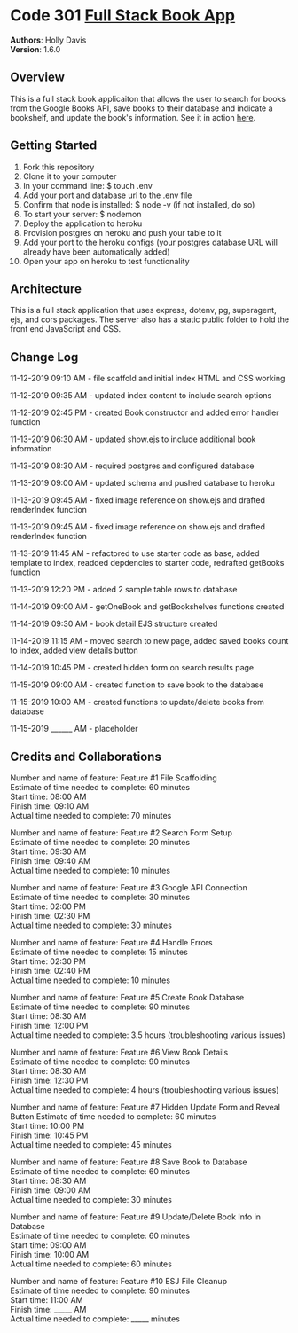 # Code 301 [Full Stack Book App](https://shielded-thicket-11289.herokuapp.com/)  

**Authors**: Holly Davis  
**Version**: 1.6.0
<!-- (increment the patch/fix version number if you make more commits past your first submission) -->

## Overview
This is a full stack book applicaiton that allows the user to search for books from the Google Books API, save books to their database and indicate a bookshelf, and update the book's information. See it in action [here](https://shielded-thicket-11289.herokuapp.com/).

<!-- Provide a high level overview of what this application is and why you are building it, beyond the fact that it's an assignment for this class. (i.e. What's your problem domain?) -->

## Getting Started
<!-- What are the steps that a user must take in order to build this app on their own machine and get it running? -->

1. Fork this repository
2. Clone it to your computer
3. In your command line: $ touch .env
4. Add your port and database url to the .env file
5. Confirm that node is installed: $ node -v (if not installed, do so)
6. To start your server: $ nodemon
7. Deploy the application to heroku
8. Provision postgres on heroku and push your table to it
9. Add your port to the heroku configs (your postgres database URL will already have been automatically added)
10. Open your app on heroku to test functionality

## Architecture

This is a full stack application that uses express, dotenv, pg, superagent, ejs, and cors packages. The server also has a static public folder to hold the front end JavaScript and CSS.

<!-- Provide a detailed description of the application design. What technologies (languages, libraries, etc) you're using, and any other relevant design information. -->


## Change Log

11-12-2019 09:10 AM - file scaffold and initial index HTML and CSS working

11-12-2019 09:35 AM - updated index content to include search options

11-12-2019 02:45 PM - created Book constructor and added error handler function

11-13-2019 06:30 AM - updated show.ejs to include additional book information

11-13-2019 08:30 AM - required postgres and configured database

11-13-2019 09:00 AM - updated schema and pushed database to heroku

11-13-2019 09:45 AM - fixed image reference on show.ejs and drafted renderIndex function

11-13-2019 09:45 AM - fixed image reference on show.ejs and drafted renderIndex function

11-13-2019 11:45 AM - refactored to use starter code as base, added template to index, readded depdencies to starter code, redrafted getBooks function

11-13-2019 12:20 PM - added 2 sample table rows to database

11-14-2019 09:00 AM - getOneBook and getBookshelves functions created

11-14-2019 09:30 AM - book detail EJS structure created

11-14-2019 11:15 AM - moved search to new page, added saved books count to index, added view details button

11-14-2019 10:45 PM - created hidden form on search results page

11-15-2019 09:00 AM - created function to save book to the database

11-15-2019 10:00 AM - created functions to update/delete books from database

11-15-2019 ______ AM - placeholder

<!-- Use this area to document the iterative changes made to your application as each feature is successfully implemented. Use time stamps. Here's an examples:

01-01-2001 4:59pm - Application now has a fully-functional express server, with a GET route for the location resource.-->

## Credits and Collaborations
<!-- Give credit (and a link) to other people or resources that helped you build this application. -->


Number and name of feature: Feature #1 File Scaffolding  
Estimate of time needed to complete: 60 minutes  
Start time: 08:00 AM  
Finish time: 09:10 AM  
Actual time needed to complete: 70 minutes  

Number and name of feature: Feature #2 Search Form Setup  
Estimate of time needed to complete: 20 minutes  
Start time: 09:30 AM  
Finish time: 09:40 AM  
Actual time needed to complete: 10 minutes  

Number and name of feature: Feature #3 Google API Connection  
Estimate of time needed to complete: 30 minutes  
Start time: 02:00 PM  
Finish time: 02:30 PM  
Actual time needed to complete: 30 minutes  

Number and name of feature: Feature #4 Handle Errors  
Estimate of time needed to complete: 15 minutes  
Start time: 02:30 PM  
Finish time: 02:40 PM  
Actual time needed to complete: 10 minutes  

Number and name of feature: Feature #5 Create Book Database  
Estimate of time needed to complete: 90 minutes  
Start time: 08:30 AM  
Finish time: 12:00 PM  
Actual time needed to complete: 3.5 hours (troubleshooting various issues)  

Number and name of feature: Feature #6 View Book Details  
Estimate of time needed to complete: 90 minutes  
Start time: 08:30 AM  
Finish time: 12:30 PM  
Actual time needed to complete: 4 hours (troubleshooting various issues)  

Number and name of feature: Feature #7 Hidden Update Form and Reveal Button 
Estimate of time needed to complete: 60 minutes  
Start time: 10:00 PM  
Finish time: 10:45 PM  
Actual time needed to complete: 45 minutes  

Number and name of feature: Feature #8 Save Book to Database  
Estimate of time needed to complete: 60 minutes  
Start time: 08:30 AM  
Finish time: 09:00 AM  
Actual time needed to complete: 30 minutes  

Number and name of feature: Feature #9 Update/Delete Book Info in Database  
Estimate of time needed to complete: 60 minutes  
Start time: 09:00 AM  
Finish time: 10:00 AM  
Actual time needed to complete: 60 minutes  

Number and name of feature: Feature #10 ESJ File Cleanup  
Estimate of time needed to complete: 90 minutes  
Start time: 11:00 AM  
Finish time: _____ AM  
Actual time needed to complete: _____ minutes  
